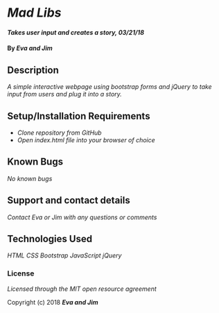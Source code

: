 # _Mad Libs_

#### _Takes user input and creates a story, 03/21/18_

#### By _**Eva and Jim**_

## Description

_A simple interactive webpage using bootstrap forms and jQuery to take input from users and plug it into a story._

## Setup/Installation Requirements

* _Clone repository from GitHub_
* _Open index.html file into your browser of choice_

## Known Bugs

_No known bugs_

## Support and contact details

_Contact Eva or Jim with any questions or comments_

## Technologies Used

_HTML_
_CSS_
_Bootstrap_
_JavaScript_
_jQuery_

### License

*Licensed through the MIT open resource agreement*

Copyright (c) 2018 **_Eva and Jim_**
